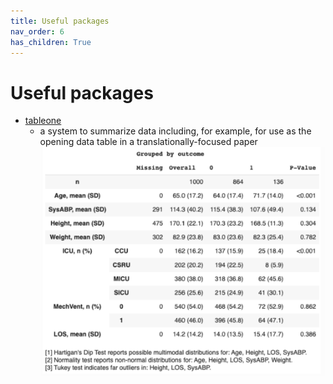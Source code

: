 ```yaml
---
title: Useful packages
nav_order: 6
has_children: True
---
```


# Useful packages

+ [tableone](https://tableone.readthedocs.io/en/latest/index.html)
  + a system to summarize data including, for example, for use as the opening data table in a translationally-focused paper
  ![tableone](images/table_one.png)
  